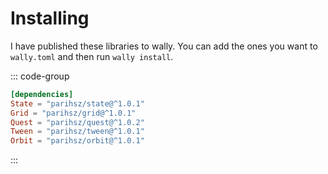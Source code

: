 # Installing

I have published these libraries to wally. You can add the ones you want to `wally.toml` and then run `wally install`.

::: code-group

```toml [wally.toml]
[dependencies]
State = "parihsz/state@^1.0.1"
Grid = "parihsz/grid@^1.0.1"
Quest = "parihsz/quest@^1.0.2"
Tween = "parihsz/tween@^1.0.1"
Orbit = "parihsz/orbit@^1.0.1"
```

:::